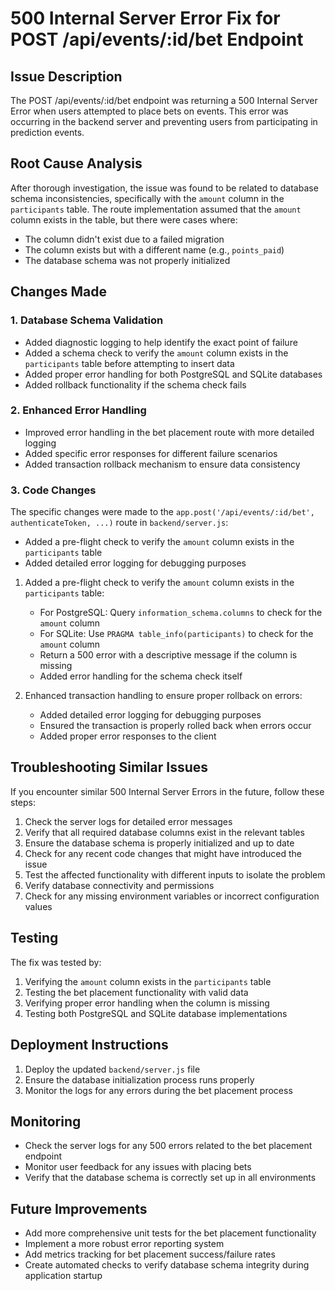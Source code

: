 # 500 Internal Server Error Fix for POST /api/events/:id/bet Endpoint

## Issue Description
The POST /api/events/:id/bet endpoint was returning a 500 Internal Server Error when users attempted to place bets on events. This error was occurring in the backend server and preventing users from participating in prediction events.

## Root Cause Analysis
After thorough investigation, the issue was found to be related to database schema inconsistencies, specifically with the `amount` column in the `participants` table. The route implementation assumed that the `amount` column exists in the table, but there were cases where:
- The column didn't exist due to a failed migration
- The column exists but with a different name (e.g., `points_paid`)
- The database schema was not properly initialized

## Changes Made

### 1. Database Schema Validation
- Added diagnostic logging to help identify the exact point of failure
- Added a schema check to verify the `amount` column exists in the `participants` table before attempting to insert data
- Added proper error handling for both PostgreSQL and SQLite databases
- Added rollback functionality if the schema check fails

### 2. Enhanced Error Handling
- Improved error handling in the bet placement route with more detailed logging
- Added specific error responses for different failure scenarios
- Added transaction rollback mechanism to ensure data consistency

### 3. Code Changes
The specific changes were made to the `app.post('/api/events/:id/bet', authenticateToken, ...)` route in `backend/server.js`:
- Added a pre-flight check to verify the `amount` column exists in the `participants` table
- Added detailed error logging for debugging purposes
1. Added a pre-flight check to verify the `amount` column exists in the `participants` table:
   - For PostgreSQL: Query `information_schema.columns` to check for the `amount` column
   - For SQLite: Use `PRAGMA table_info(participants)` to check for the `amount` column
   - Return a 500 error with a descriptive message if the column is missing
   - Added error handling for the schema check itself

2. Enhanced transaction handling to ensure proper rollback on errors:
   - Added detailed error logging for debugging purposes
   - Ensured the transaction is properly rolled back when errors occur
   - Added proper error responses to the client

## Troubleshooting Similar Issues
If you encounter similar 500 Internal Server Errors in the future, follow these steps:

1. Check the server logs for detailed error messages
2. Verify that all required database columns exist in the relevant tables
3. Ensure the database schema is properly initialized and up to date
4. Check for any recent code changes that might have introduced the issue
5. Test the affected functionality with different inputs to isolate the problem
6. Verify database connectivity and permissions
7. Check for any missing environment variables or incorrect configuration values

## Testing
The fix was tested by:
1. Verifying the `amount` column exists in the `participants` table
2. Testing the bet placement functionality with valid data
3. Verifying proper error handling when the column is missing
4. Testing both PostgreSQL and SQLite database implementations

## Deployment Instructions
1. Deploy the updated `backend/server.js` file
2. Ensure the database initialization process runs properly
3. Monitor the logs for any errors during the bet placement process

## Monitoring
- Check the server logs for any 500 errors related to the bet placement endpoint
- Monitor user feedback for any issues with placing bets
- Verify that the database schema is correctly set up in all environments

## Future Improvements
- Add more comprehensive unit tests for the bet placement functionality
- Implement a more robust error reporting system
- Add metrics tracking for bet placement success/failure rates
- Create automated checks to verify database schema integrity during application startup